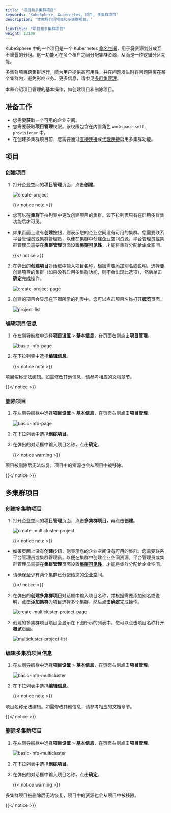 ```yaml
---
title: "项目和多集群项目"
keywords: 'KubeSphere, Kubernetes, 项目, 多集群项目'
description: '本教程介绍项目和多集群项目。'

linkTitle: "项目和多集群项目"
weight: 13100
---
```


KubeSphere 中的一个项目是一个 Kubernetes [命名空间](https://kubernetes.io/zh/docs/concepts/overview/working-with-objects/namespaces/)，用于将资源划分成互不重叠的分组。这一功能可在多个租户之间分配集群资源，从而是一种逻辑分区功能。

多集群项目跨集群运行，能为用户提供高可用性，并在问题发生时将问题隔离在某个集群内，避免影响业务。更多信息，请参见[多群集管理](../../multicluster-management/)。

本章介绍项目管理的基本操作，如创建项目和删除项目。

## 准备工作

- 您需要获取一个可用的企业空间。
- 您需要获取**项目管理**权限。该权限包含在内置角色 `workspace-self-provisioner` 中。
- 在创建多集群项目前，您需要通过[直接连接](../../multicluster-management/enable-multicluster/direct-connection/)或[代理连接](../../multicluster-management/enable-multicluster/agent-connection/)启用多集群功能。

## 项目

### 创建项目

1. 打开企业空间的**项目管理**页面，点击**创建**。

    ![create-project](/images/docs/zh-cn/project-admin/create-project.jpg)

    {{< notice note >}}

- 您可以在**集群**下拉列表中更改创建项目的集群。该下拉列表只有在启用多群集功能后才可见。

- 如果页面上没有**创建**按钮，则表示您的企业空间没有可用的集群。您需要联系平台管理员或集群管理员，以便在集群中创建企业空间资源。平台管理员或集群管理员需要在**集群管理**页面设置[**集群可见性**](../../cluster-administration/cluster-settings/cluster-visibility-and-authorization/)，才能将集群分配给企业空间。

    {{</ notice >}}

2. 在弹出的**创建项目**对话框中输入项目名称，根据需要添加别名或说明，选择要创建项目的集群（如果没有启用多集群功能，则不会出现此选项），然后单击**确定**完成操作。

    ![create-project-page](/images/docs/zh-cn/project-admin/create-project-page.jpg)

3. 创建的项目会显示在下图所示的列表中。您可以点击项目名称打开**概览**页面。

    ![project-list](/images/docs/zh-cn/project-admin/project-list.jpg)

### 编辑项目信息

1. 在左侧导航栏中选择**项目设置** > **基本信息**，在页面右侧点击**项目管理**。

    ![basic-info-page](/images/docs/zh-cn/project-admin/basic-info-page.jpg)

2. 在下拉列表中选择**编辑信息**。

    {{< notice note >}}

项目名称无法编辑。如需修改其他信息，请参考相应的文档章节。

{{</ notice >}}

### 删除项目

1. 在左侧导航栏中选择**项目设置** > **基本信息**，在页面右侧点击**项目管理**。

    ![basic-info-page](/images/docs/zh-cn/project-admin/basic-info-page.jpg)

2. 在下拉列表中选择**删除项目**。

3. 在弹出的对话框中输入项目名称，点击**确定**。

    {{< notice warning >}}

项目被删除后无法恢复，项目中的资源也会从项目中被移除。

{{</ notice >}}

## 多集群项目

### 创建多集群项目

1. 打开企业空间的**项目管理**页面，点击**多集群项目**，再点击**创建**。

    ![create-multicluster-project](/images/docs/zh-cn/project-admin/create-multicluster-project.jpg)

    {{< notice note >}}

- 如果页面上没有**创建**按钮，则表示您的企业空间没有可用的集群。您需要联系平台管理员或集群管理员，以便在集群中创建企业空间资源。平台管理员或集群管理员需要在**集群管理**页面设置[**集群可见性**](../../cluster-administration/cluster-settings/cluster-visibility-and-authorization/)，才能将集群分配给企业空间。
- 请确保至少有两个集群已分配给您的企业空间。

    {{</ notice >}}

2. 在弹出的**创建多集群项目**对话框中输入项目名称，并根据需要添加别名或说明，点击**添加集群**为项目选择多个集群，然后点击**确定**完成操作。

    ![create-multicluster-project-page](/images/docs/zh-cn/project-admin/create-multicluster-project-page.jpg)

3. 创建的多集群项目项目会显示在下图所示的列表中。您可以点击项目名称打开**概览**页面。

    ![multicluster-project-list](/images/docs/zh-cn/project-admin/multicluster-project-list.jpg)

### 编辑多集群项目信息

1. 在左侧导航栏中选择**项目设置** > **基本信息**，在页面右侧点击**项目管理**。

    ![basic-info-multicluster](/images/docs/zh-cn/project-admin/basic-info-multicluster.jpg)

2. 在下拉列表中选择**编辑信息**。

    {{< notice note >}}

项目名称无法编辑。如需修改其他信息，请参考相应的文档章节。

{{</ notice >}}

### 删除多集群项目

1. 在左侧导航栏中选择**项目设置** > **基本信息**，在页面右侧点击**项目管理**。

    ![basic-info-multicluster](/images/docs/zh-cn/project-admin/basic-info-multicluster.jpg)

2. 在下拉列表中选择**删除项目**。

3. 在弹出的对话框中输入项目名称，点击**确定**。

    {{< notice warning >}}

多集群项目被删除后无法恢复，项目中的资源也会从项目中被移除。

{{</ notice >}}